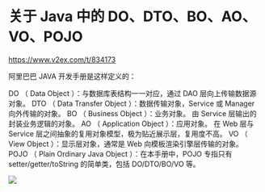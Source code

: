 # 关于 Java 中的 DO、DTO、BO、AO、VO、POJO

https://www.v2ex.com/t/834173

阿里巴巴 JAVA 开发手册是这样定义的：

DO （ Data Object ）：与数据库表结构一一对应，通过 DAO 层向上传输数据源对象。
DTO （ Data Transfer Object ）：数据传输对象，Service 或 Manager 向外传输的对象。
BO （ Business Object ）：业务对象。 由 Service 层输出的封装业务逻辑的对象。
AO （ Application Object ）：应用对象。 在 Web 层与 Service 层之间抽象的复用对象模型，极为贴近展示层，复用度不高。
VO （ View Object ）：显示层对象，通常是 Web 向模板渲染引擎层传输的对象。
POJO （ Plain Ordinary Java Object ）：在本手册中，POJO 专指只有 setter/getter/toString 的简单类，包括 DO/DTO/BO/VO 等。

![](https://i.imgur.com/DkO4zJw.jpg)